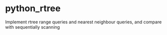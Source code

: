 # python_rtree
Implement rtree range queries and nearest neighbour queries, and compare with sequentially scanning
